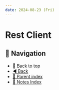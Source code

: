 ```yaml
---
date: 2024-08-23 (Fri)
---
```


# Rest Client

## 🧭 Navigation

- [🔼 Back to top](#rest-client)
- [◀️ Back](spring.md)
- [🔖 Parent index](../java.md)
- [📑 Notes Index](../../../index.md)
